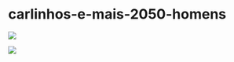 # carlinhos-e-mais-2050-homens

![](https://media1.tenor.com/m/6QXcqVQ71ykAAAAd/carlinhos-dalva.gif)




![](https://media1.tenor.com/m/x4JOnOYoQOAAAAAd/vegan-porn-carrot-porn.gif)

